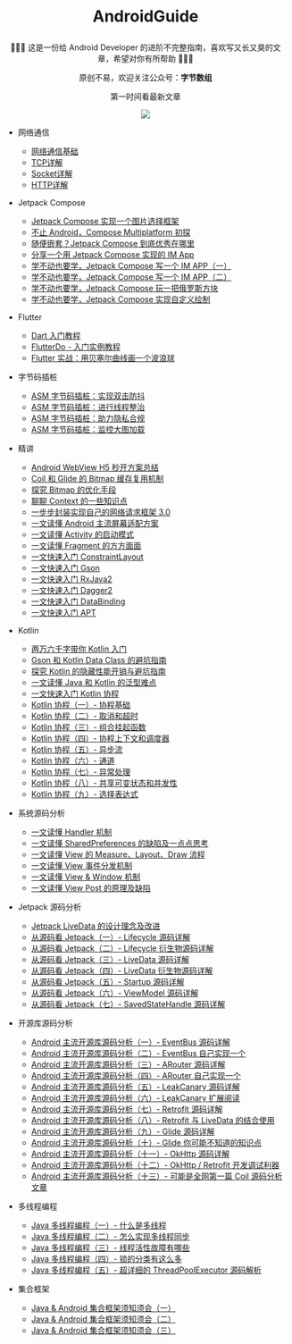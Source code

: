 # <p align="center"> AndroidGuide </p>

<p align="center">🎁🎁🎁 这是一份给 Android Developer 的进阶不完整指南，喜欢写又长又臭的文章，希望对你有所帮助 🤣🤣🤣</p>

<p align="center">原创不易，欢迎关注公众号：<b>字节数组</b></p>

<p align="center">第一时间看最新文章</p>

<div align=center><img src ="https://p3-juejin.byteimg.com/tos-cn-i-k3u1fbpfcp/adbc507fc3704fd8955aae739a433db2~tplv-k3u1fbpfcp-zoom-1.image"/></div>

- 网络通信
  * [网络通信基础](internet)
  * [TCP详解](internet/TCP%E5%8D%8F%E8%AE%AE%E8%AF%A6%E8%A7%A3.md)
  * [Socket详解](internet/Socket%E8%AF%A6%E8%A7%A3.md)
  * [HTTP详解](internet/Http%E5%8D%8F%E8%AE%AE%E8%AF%A6%E8%A7%A3.md)

- Jetpack Compose
  * [Jetpack Compose 实现一个图片选择框架](https://juejin.cn/post/7108420791502372895)
  * [不止 Android，Compose Multiplatform 初探](https://juejin.cn/post/7062533562460799013)
  * [随便嵌套？Jetpack Compose 到底优秀在哪里](https://juejin.cn/post/7070158120831418381)
  * [分享一个用 Jetpack Compose 实现的 IM App](https://juejin.cn/post/7098747961537986597)  
  * [学不动也要学，Jetpack Compose 写一个 IM APP（一）](https://juejin.cn/post/6991429231821684773)
  * [学不动也要学，Jetpack Compose 写一个 IM APP（二）](https://juejin.cn/post/7028397244894330917)
  * [学不动也要学，Jetpack Compose 玩一把俄罗斯方块](https://juejin.cn/post/6974585048762679310)
  * [学不动也要学，Jetpack Compose 实现自定义绘制](https://juejin.cn/post/6996568363581308959)


- Flutter
  * [Dart 入门教程](https://juejin.cn/post/6844903937342963719)
  * [FlutterDo - 入门实例教程](https://github.com/leavesCZY/flutter_do)
  * [Flutter 实战：用贝塞尔曲线画一个波浪球](https://juejin.cn/post/7098329401707724814)


- 字节码插桩
  * [ASM 字节码插桩：实现双击防抖](https://juejin.cn/post/7042328862872567838)
  * [ASM 字节码插桩：进行线程整治](https://juejin.cn/post/7043999874076901406)
  * [ASM 字节码插桩：助力隐私合规](https://juejin.cn/post/7046207125785149448)
  * [ASM 字节码插桩：监控大图加载](https://juejin.cn/post/7074970389188706318)


- 精讲
  * [Android WebView H5 秒开方案总结](https://juejin.cn/post/7016883220025180191)
  * [Coil 和 Glide 的 Bitmap 缓存复用机制](https://juejin.cn/post/6956090846470995975)  
  * [探究 Bitmap 的优化手段](https://juejin.cn/post/6952429810207424526)
  * [聊聊 Context 的一些知识点](https://juejin.cn/post/6966223613057826852)
  * [一步步封装实现自己的网络请求框架 3.0](https://juejin.cn/post/6932650811642085389)
  * [一文读懂 Android 主流屏幕适配方案](https://juejin.cn/post/6999445137491230728)
  * [一文读懂 Activity 的启动模式](https://juejin.cn/post/6952886121328345101)
  * [一文读懂 Fragment 的方方面面](https://juejin.cn/post/7006970844542926855)
  * [一文快速入门 ConstraintLayout](https://juejin.cn/post/6911710012750430215)
  * [一文快速入门 Gson](https://juejin.cn/post/6844903577098387464)
  * [一文快速入门 RxJava2](android_core/一文快速入门RxJava2.md)
  * [一文快速入门 Dagger2](https://github.com/leavesCZY/Dagger2Samples)
  * [一文快速入门 DataBinding](https://github.com/leavesCZY/DataBindingSamples)
  * [一文快速入门 APT](https://juejin.cn/post/6844903753108160525)


- Kotlin
  * [两万六千字带你 Kotlin 入门](https://juejin.cn/post/6880602489297895438)
  * [Gson 和 Kotlin Data Class 的避坑指南](https://juejin.cn/post/6908391430977224718)
  * [探究 Kotlin 的隐藏性能开销与避坑指南](https://juejin.cn/post/7010367024916660237)
  * [一文读懂 Java 和 Kotlin 的泛型难点](https://juejin.cn/post/6935322686943920159)
  * [一文快速入门 Kotlin 协程](https://juejin.cn/post/6908271959381901325)
  * [Kotlin 协程（一）- 协程基础](https://juejin.cn/post/6844903972755472391)
  * [Kotlin 协程（二）- 取消和超时](https://juejin.cn/post/6844904098899181582)
  * [Kotlin 协程（三）- 组合挂起函数](https://juejin.cn/post/6844904100102930445)
  * [Kotlin 协程（四）- 协程上下文和调度器](https://juejin.cn/post/6844904100103094280)
  * [Kotlin 协程（五）- 异步流](https://juejin.cn/post/6844904101801639949)
  * [Kotlin 协程（六）- 通道](https://juejin.cn/post/6844904102040698893)
  * [Kotlin 协程（七）- 异常处理](https://juejin.cn/post/6844904103080886285)
  * [Kotlin 协程（八）- 共享可变状态和并发性](https://juejin.cn/post/6844904104053964808)
  * [Kotlin 协程（九）- 选择表达式](https://juejin.cn/post/6844904106788667400)


- 系统源码分析
  * [一文读懂 Handler 机制](https://juejin.cn/post/6901682664617705485)
  * [一文读懂 SharedPreferences 的缺陷及一点点思考](https://juejin.cn/post/6932277268110639112)
  * [一文读懂 View 的 Measure、Layout、Draw 流程](https://juejin.cn/post/6939540905581887502)
  * [一文读懂 View 事件分发机制](https://juejin.cn/post/6931914294980411406)
  * [一文读懂 View & Window 机制](https://juejin.cn/post/6942303848996274213)
  * [一文读懂 View Post 的原理及缺陷](https://juejin.cn/post/6939763855216082974)


- Jetpack 源码分析
  * [Jetpack LiveData 的设计理念及改进](https://juejin.cn/post/6903096576734920717)
  * [从源码看 Jetpack（一）- Lifecycle 源码详解](https://juejin.cn/post/6847902220755992589)
  * [从源码看 Jetpack（二）- Lifecycle 衍生物源码详解](https://juejin.cn/post/6847902220760203277)
  * [从源码看 Jetpack（三）- LiveData 源码详解](https://juejin.cn/post/6847902222345633806)
  * [从源码看 Jetpack（四）- LiveData 衍生物源码详解](https://juejin.cn/post/6847902222353858567)
  * [从源码看 Jetpack（五）- Startup 源码详解](https://juejin.cn/post/6847902224069165070)
  * [从源码看 Jetpack（六）- ViewModel 源码详解](https://juejin.cn/post/6873356946896846856)
  * [从源码看 Jetpack（七）- SavedStateHandle 源码详解](https://juejin.cn/post/6874136956347875342)


- 开源库源码分析
  - [Android 主流开源库源码分析（一）- EventBus 源码详解](https://juejin.cn/post/6881265680465788936)
  - [Android 主流开源库源码分析（二）- EventBus 自己实现一个](https://juejin.cn/post/6881808026647396366)
  - [Android 主流开源库源码分析（三）- ARouter 源码详解](https://juejin.cn/post/6882553066285957134)
  - [Android 主流开源库源码分析（四）- ARouter 自己实现一个](https://juejin.cn/post/6882553066285957134)
  - [Android 主流开源库源码分析（五）- LeakCanary 源码详解](https://juejin.cn/post/6884225131015569421)
  - [Android 主流开源库源码分析（六）- LeakCanary 扩展阅读](https://juejin.cn/post/6884526739646185479)
  - [Android 主流开源库源码分析（七）- Retrofit 源码详解](https://juejin.cn/post/6886121327845965838)
  - [Android 主流开源库源码分析（八）- Retrofit 与 LiveData 的结合使用](https://juejin.cn/post/6887408273213882375)
  - [Android 主流开源库源码分析（九）- Glide 源码详解](https://juejin.cn/post/6891307560557608967)
  - [Android 主流开源库源码分析（十）- Glide 你可能不知道的知识点](https://juejin.cn/post/6892751013544263687)
  - [Android 主流开源库源码分析（十一）- OkHttp 源码详解](https://juejin.cn/post/6895369745445748749)
  - [Android 主流开源库源码分析（十二）- OkHttp / Retrofit 开发调试利器](https://juejin.cn/post/6895740949025177607)
  - [Android 主流开源库源码分析（十三）- 可能是全网第一篇 Coil 源码分析文章](https://juejin.cn/post/6897872882051842061)


- 多线程编程
  * [Java 多线程编程（一）- 什么是多线程](https://juejin.cn/post/6899452217528025095)
  * [Java 多线程编程（二）- 怎么实现多线程同步](https://juejin.cn/post/6900428838497419278)
  * [Java 多线程编程（三）- 线程活性故障有哪些](https://juejin.cn/post/6900458045197778952)
  * [Java 多线程编程（四）- 锁的分类有这么多](https://juejin.cn/post/6900958860454920205)
  * [Java 多线程编程（五）- 超详细的 ThreadPoolExecutor 源码解析](https://juejin.cn/post/6901317365561032712)


- 集合框架
  * [Java & Android 集合框架须知须会（一）](https://juejin.cn/post/6901317365561032712)
  * [Java & Android 集合框架须知须会（二）](https://juejin.cn/post/6931007634028003341)
  * [Java & Android 集合框架须知须会（三）](https://juejin.cn/post/6931563785245163534)